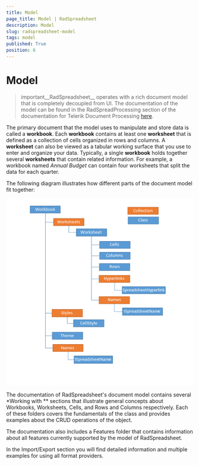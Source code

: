 ```yaml
---
title: Model
page_title: Model | RadSpreadsheet
description: Model
slug: radspreadsheet-model
tags: model
published: True
position: 6
---
```


# Model

>important__RadSpreadsheet__ operates with a rich document model that is completely decoupled from UI. The documentation of the model can be found in the RadSpreadProcessing section of the documentation for Telerik Document Processing [here](http://docs.telerik.com/devtools/document-processing/libraries/radspreadprocessing/overview).
        

The primary document that the model uses to manipulate and store data is called a __workbook__. Each __workbook__ contains at least one __worksheet__ that is defined as a collection of cells organized in rows and columns. A __worksheet__ can also be viewed as a tabular working surface that you use to enter and organize your data. Typically, a single __workbook__ holds together several __worksheets__ that contain related information. For example, a workbook named *Annual Budget* can contain four worksheets that split the data for each quarter.
      

The following diagram illustrates how different parts of the document model fit together:

![Rad Spreadsheet Model 02](images/radspreadsheet-model-002.png)

The documentation of RadSpreadsheet's document model contains several *Working with ** sections that illustrate general concepts about Workbooks, Worksheets, Cells, and Rows and Columns respectively. Each of these folders covers the fundamentals of the class and provides examples about the CRUD operations of the object.
      

The documentation also includes a Features folder that contains information about all features currently supported by the model of RadSpreadsheet.
      

In the Import/Export section you will find detailed information and multiple examples for using all format providers.
      
